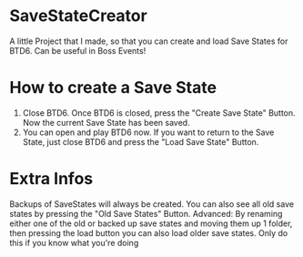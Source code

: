 # SaveStateCreator
A little Project that I made, so that you can create and load Save States for BTD6. Can be useful in Boss Events! 

# How to create a Save State
1. Close BTD6. Once BTD6 is closed, press the "Create Save State" Button. Now the current Save State has been saved.
2. You can open and play BTD6 now. If you want to return to the Save State, just close BTD6 and press the "Load Save State" Button. 

# Extra Infos
Backups of SaveStates will always be created.
You can also see all old save states by pressing the "Old Save States" Button.
Advanced: By renaming either one of the old or backed up save states and moving them up 1 folder, then pressing the load button you can also load older save states. Only do this if you know what you're doing
